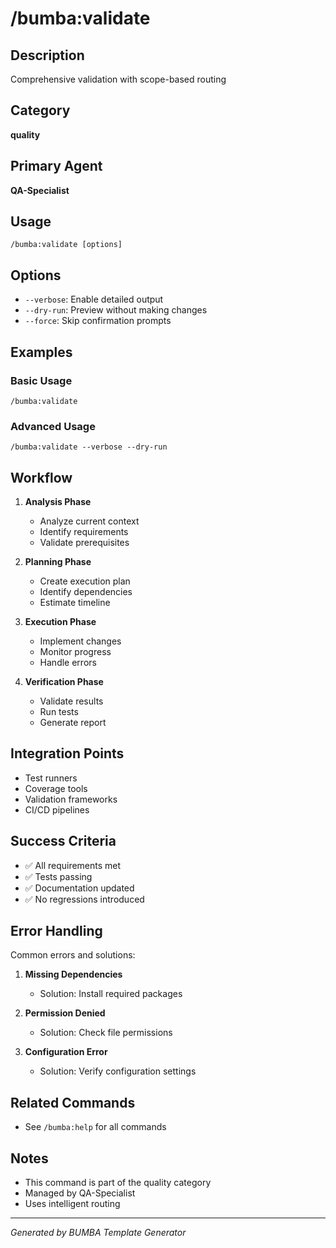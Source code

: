 # /bumba:validate

## Description
Comprehensive validation with scope-based routing

## Category
**quality**

## Primary Agent
**QA-Specialist**

## Usage
```
/bumba:validate [options]
```

## Options
- `--verbose`: Enable detailed output
- `--dry-run`: Preview without making changes
- `--force`: Skip confirmation prompts

## Examples

### Basic Usage
```
/bumba:validate
```

### Advanced Usage
```
/bumba:validate --verbose --dry-run
```

## Workflow

1. **Analysis Phase**
   - Analyze current context
   - Identify requirements
   - Validate prerequisites

2. **Planning Phase**
   - Create execution plan
   - Identify dependencies
   - Estimate timeline

3. **Execution Phase**
   - Implement changes
   - Monitor progress
   - Handle errors

4. **Verification Phase**
   - Validate results
   - Run tests
   - Generate report

## Integration Points

- Test runners
- Coverage tools
- Validation frameworks
- CI/CD pipelines

## Success Criteria

- ✅ All requirements met
- ✅ Tests passing
- ✅ Documentation updated
- ✅ No regressions introduced

## Error Handling

Common errors and solutions:

1. **Missing Dependencies**
   - Solution: Install required packages
   
2. **Permission Denied**
   - Solution: Check file permissions
   
3. **Configuration Error**
   - Solution: Verify configuration settings

## Related Commands

- See `/bumba:help` for all commands

## Notes

- This command is part of the quality category
- Managed by QA-Specialist
- Uses intelligent routing

---
*Generated by BUMBA Template Generator*
